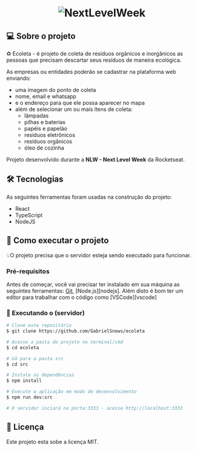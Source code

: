 <h1 align="center">
    <img alt="NextLevelWeek" title="#NextLevelWeek" src="https://user-images.githubusercontent.com/60277234/145660774-9ee405fb-886c-453f-a5a3-0673ab195c62.png" />
</h1>

## 💻 Sobre o projeto

♻️ Ecoleta - é projeto de coleta de resíduos orgânicos e inorgânicos as pessoas que precisam descartar seus resíduos de maneira ecológica.

As empresas ou entidades poderão se cadastrar na plataforma web enviando:
- uma imagem do ponto de coleta
- nome, email e whatsapp
- e o endereço para que ele possa aparecer no mapa
- além de selecionar um ou mais ítens de coleta: 
  - lâmpadas
  - pilhas e baterias
  - papéis e papelão
  - resíduos eletrônicos
  - resíduos orgânicos
  - óleo de cozinha

Projeto desenvolvido durante a **NLW - Next Level Week** da Rocketseat.

## 🛠 Tecnologias

As seguintes ferramentas foram usadas na construção do projeto:

- React
- TypeScript
- NodeJS

## 🚀 Como executar o projeto

💡O projeto precisa que o servidor esteja sendo executado para funcionar.

### Pré-requisitos

Antes de começar, você vai precisar ter instalado em sua máquina as seguintes ferramentas:
[Git](https://git-scm.com), [Node.js][nodejs]. 
Além disto é bom ter um editor para trabalhar com o código como [VSCode][vscode]

### 🎲 Executando o (servidor)

```bash
# Clone este repositório
$ git clone https://github.com/GabrielSnows/ecoleta

# Acesse a pasta do projeto no terminal/cmd
$ cd ecoleta

# Vá para a pasta src
$ cd src

# Instale as dependências
$ npm install

# Execute a aplicação em modo de desenvolvimento
$ npm run dev:src

# O servidor inciará na porta:3333 - acesse http://localhost:3333 
```

## 📝 Licença

Este projeto esta sobe a licença MIT.

